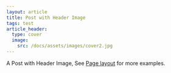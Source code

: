 ```yaml
---
layout: article
title: Post with Header Image
tags: test
article_header:
  type: cover
  image:
    src: /docs/assets/images/cover2.jpg
---
```


A Post with Header Image, See [Page layout](https://tianqi.name/jekyll-TeXt-theme/samples.html#page-layout) for more examples.

<!--more-->
